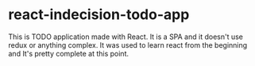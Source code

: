 # react-indecision-todo-app

This is TODO application made with React.
It is a SPA and it doesn't use redux or anything complex. It was used to learn react from the beginning and It's pretty complete at this point.
